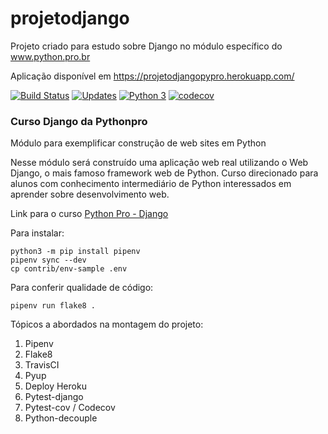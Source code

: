 # projetodjango
Projeto criado para estudo sobre Django no módulo específico do www.python.pro.br

Aplicação disponível em https://projetodjangopypro.herokuapp.com/

[![Build Status](https://travis-ci.org/aguiardafa/projetodjango.svg?branch=master)](https://travis-ci.org/aguiardafa/projetodjango)
[![Updates](https://pyup.io/repos/github/aguiardafa/projetodjango/shield.svg)](https://pyup.io/repos/github/aguiardafa/projetodjango/)
[![Python 3](https://pyup.io/repos/github/aguiardafa/projetodjango/python-3-shield.svg)](https://pyup.io/repos/github/aguiardafa/projetodjango/)
[![codecov](https://codecov.io/gh/aguiardafa/projetodjango/branch/master/graph/badge.svg)](https://codecov.io/gh/aguiardafa/projetodjango)

### Curso Django da Pythonpro
Módulo para exemplificar construção de web sites em Python

Nesse módulo será construído uma aplicação web real utilizando o Web Django, o mais famoso framework web de Python.
Curso direcionado para alunos com conhecimento intermediário de Python interessados em aprender sobre desenvolvimento web.

Link para o curso [Python Pro - Django](https://www.python.pro.br/modulos/django/)

Para instalar:

```console
python3 -m pip install pipenv
pipenv sync --dev
cp contrib/env-sample .env
```

Para conferir qualidade de código:

```console
pipenv run flake8 .
```

Tópicos a abordados na montagem do projeto:
1. Pipenv
2. Flake8
3. TravisCI
4. Pyup
5. Deploy Heroku
6. Pytest-django
7. Pytest-cov / Codecov
8. Python-decouple
